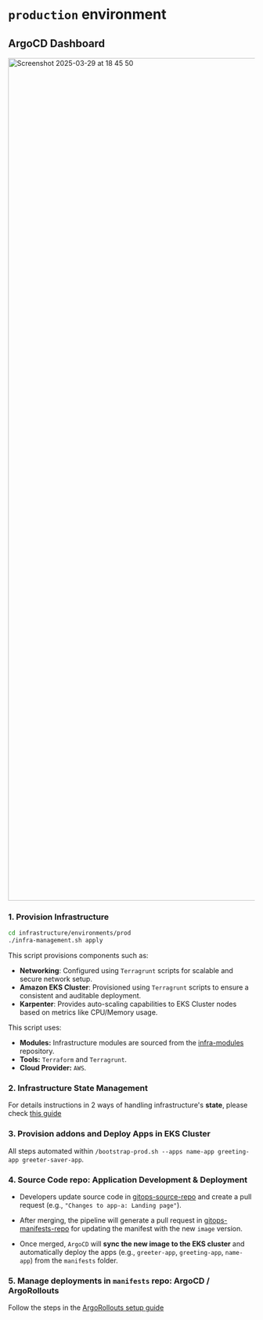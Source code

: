# `production` environment

## ArgoCD Dashboard

<img width="1718" alt="Screenshot 2025-03-29 at 18 45 50" src="https://github.com/user-attachments/assets/9d4bbc64-96d2-4ac0-b708-6845811766c0" />

### 1. Provision Infrastructure

```bash
cd infrastructure/environments/prod
./infra-management.sh apply
```

This script provisions components such as:

- **Networking**: Configured using `Terragrunt` scripts for scalable and secure network setup.
- **Amazon EKS Cluster**: Provisioned using `Terragrunt` scripts to ensure a consistent and auditable deployment.
- **Karpenter**: Provides auto-scaling capabilities to EKS Cluster nodes based on metrics like CPU/Memory usage.

This script uses:

- **Modules:** Infrastructure modules are sourced from the [infra-modules](https://github.com/juanroldan1989/infra-modules/) repository.
- **Tools:** `Terraform` and `Terragrunt`.
- **Cloud Provider:** `AWS`.

### 2. Infrastructure State Management

For details instructions in 2 ways of handling infrastructure's **state**, please check [this guide](/docs/infra-state-management/README.md)

### 3. Provision addons and Deploy Apps in EKS Cluster

All steps automated within `/bootstrap-prod.sh --apps name-app greeting-app greeter-saver-app`.

### 4. Source Code repo: Application Development & Deployment

- Developers update source code in [gitops-source-repo](https://github.com/juanroldan1989/gitops-source-repo) and create a pull request (e.g., `"Changes to app-a: Landing page"`).

- After merging, the pipeline will generate a pull request in [gitops-manifests-repo](https://github.com/juanroldan1989/gitops-manifests-repo) for updating the manifest with the new `image` version.

- Once merged, `ArgoCD` will **sync the new image to the EKS cluster** and automatically deploy the apps (e.g., `greeter-app`, `greeting-app`, `name-app`) from the `manifests` folder.

### 5. Manage deployments in `manifests` repo: ArgoCD / ArgoRollouts

Follow the steps in the [ArgoRollouts setup guide](/docs/argo/ARGOROLLOUTS.md)
